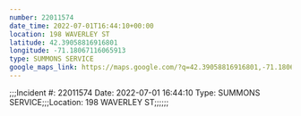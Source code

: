 ```yaml
---
number: 22011574
date_time: 2022-07-01T16:44:10+00:00
location: 198 WAVERLEY ST
latitude: 42.39058816916801
longitude: -71.18067116065913
type: SUMMONS SERVICE
google_maps_link: https://maps.google.com/?q=42.39058816916801,-71.18067116065913
---
```


;;;Incident #: 22011574   Date: 2022-07-01 16:44:10   Type: SUMMONS SERVICE;;;Location: 198 WAVERLEY ST;;;;;;
